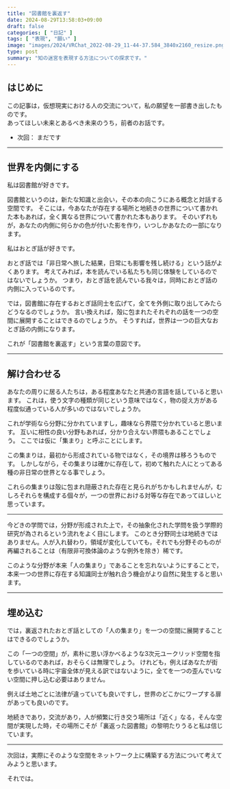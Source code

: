 ```yaml
---
title: "図書館を裏返す"
date: 2024-08-29T13:58:03+09:00
draft: false
categories: [ "日記" ]
tags: [ "表現", "願い" ]
image: "images/2024/VRChat_2022-08-29_11-44-37.584_3840x2160_resize.png"
type: post
summary: "知の迷宮を表現する方法についての探求です。"
---
```


## はじめに

この記事は，仮想現実における人の交流について，私の願望を一部書き出したものです。  
あってほしい未来とあるべき未来のうち，前者のお話です。

- 次回： まだです
<!-- - 次回： [地続きのサーバ](/blog/vr_library_02) -->

---

## 世界を内側にする

私は図書館が好きです。

図書館というのは，新たな知識と出会い，その本の向こうにある概念と対話する空間です。
そこには，今あなたが存在する場所と地続きの世界について書かれた本もあれば，全く異なる世界について書かれた本もあります。
そのいずれもが，あなたの内側に何らかの色が付いた影を作り，いつしかあなたの一部になります。

私はおとぎ話が好きです。

おとぎ話では「非日常へ旅した結果，日常にも影響を残し続ける」という話がよくあります。
考えてみれば，本を読んでいる私たちも同じ体験をしているのではないでしょうか。
つまり，おとぎ話を読んでいる我々は，同時におとぎ話の内側に入っているのです。

では，図書館に存在するおとぎ話同士を広げて，全てを外側に取り出してみたらどうなるのでしょうか。
言い換えれば，殻に包まれたそれぞれの話を一つの空間に展開することはできるのでしょうか。
そうすれば，世界は一つの巨大なおとぎ話の内側になります。

これが「図書館を裏返す」という言葉の意図です。

---

## 解け合わせる

あなたの周りに居る人たちは，ある程度あなたと共通の言語を話していると思います。
これは，使う文字の種類が同じという意味ではなく，物の捉え方がある程度似通っている人が多いのではないでしょうか。

これが学術なら分野に分かれていますし，趣味なら界隈で分かれていると思います。
互いに相性の良い分野もあれば，分かり合えない界隈もあることでしょう。
ここでは仮に「集まり」と呼ぶことにします。

この集まりは，最初から形成されている物ではなく，その境界は移ろうものです。
しかしながら，その集まりは確かに存在して，初めて触れた人にとってある種の非日常の世界となる事でしょう。

これらの集まりは殻に包まれ隠蔽された存在と見られがちかもしれませんが，むしろそれらを構成する個々が，一つの世界における対等な存在であってほしいと思っています。

---

今どきの学問では，分野が形成された上で，その抽象化された学問を扱う学際的研究が為されるという流れをよく目にします。
このとき分野同士は地続きではありません。人が入れ替わり，領域が変化していても，それでも分野そのものが再編されることは（有限非可換体論のような例外を除き）稀です。

このような分野が本来「人の集まり」であることを忘れないようにすることで，本来一つの世界に存在する知識同士が触れ合う機会がより自然に発生すると思います。

---

## 埋め込む

では，裏返されたおとぎ話としての「人の集まり」を一つの空間に展開することはできるのでしょうか。

この「一つの空間」が，素朴に思い浮かべるような3次元ユークリッド空間を指しているのであれば，おそらくは無理でしょう。<!-- 歪みのない3次元空間に埋め込めるということは，その集まりにおける人の繋がりは，何らかの3軸の直積で表されるわけです。その軸は必ずしも1つの良く知られた概念と対応するわけではありませんが， -->
けれども，例えばあなたが街を歩いている時に宇宙全体が見える訳ではないように，全てを一つの歪んでいない空間に押し込む必要はありません。

例えば土地ごとに法律が違っていても良いですし，世界のどこかにワープする扉があっても良いのです。

地続きであり，交流があり，人が頻繁に行き交う場所は「近く」なる，そんな空間が実現した時，その場所こそが「裏返った図書館」の黎明たりうると私は信じています。

---

次回は，実際にそのような空間をネットワーク上に構築する方法について考えてみようと思います。

それでは。
